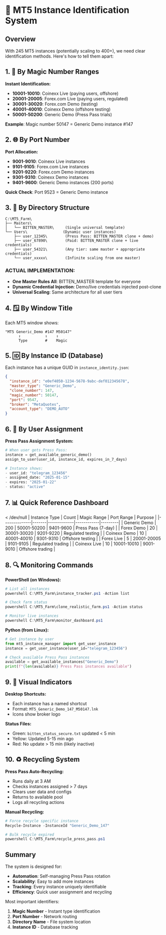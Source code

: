 # 🎯 MT5 Instance Identification System

## Overview
With 245 MT5 instances (potentially scaling to 400+), we need clear identification methods. Here's how to tell them apart:

## 1. 🔢 By Magic Number Ranges

**Instant Identification:**
- **10001-10010**: Coinexx Live (paying users, offshore)
- **20001-20005**: Forex.com Live (paying users, regulated)
- **30001-30020**: Forex.com Demo (testing)
- **40001-40010**: Coinexx Demo (offshore testing)
- **50001-50200**: Generic Demo (Press Pass trials)

**Example**: Magic number 50147 = Generic Demo instance #147

## 2. 🌐 By Port Number

**Port Allocation:**
- **9001-9010**: Coinexx Live instances
- **9101-9105**: Forex.com Live instances
- **9201-9220**: Forex.com Demo instances
- **9301-9310**: Coinexx Demo instances
- **9401-9600**: Generic Demo instances (200 ports)

**Quick Check**: Port 9523 = Generic Demo instance

## 3. 📁 By Directory Structure

```
C:\MT5_Farm\
├── Masters\
│   └── BITTEN_MASTER\     (Single universal template)
└── Users\                (Dynamic user instances)
    ├── user_12345\        (Press Pass: BITTEN_MASTER clone + demo)
    ├── user_67890\        (Paid: BITTEN_MASTER clone + live credentials)
    ├── user_54321\        (Any tier: same master + appropriate credentials)
    └── user_xxxxx\        (Infinite scaling from one master)
```

### ACTUAL IMPLEMENTATION:
- **One Master Rules All**: BITTEN_MASTER template for everyone
- **Dynamic Credential Injection**: Demo/live credentials injected post-clone
- **Universal Scaling**: Same architecture for all user tiers

## 4. 🪟 By Window Title

Each MT5 window shows:
```
"MT5 Generic_Demo #147 M50147" 
      ↑           ↑    ↑
      Type        #    Magic
```

## 5. 🆔 By Instance ID (Database)

Each instance has a unique GUID in `instance_identity.json`:
```json
{
  "instance_id": "e0ef4050-1234-5678-9abc-def012345678",
  "master_type": "Generic_Demo",
  "clone_number": 147,
  "magic_number": 50147,
  "port": 9547,
  "broker": "MetaQuotes",
  "account_type": "DEMO_AUTO"
}
```

## 6. 👤 By User Assignment

**Press Pass Assignment System:**
```python
# When user gets Press Pass:
instance = get_available_generic_demo()
assign_to_user(user_id, instance_id, expires_in_7_days)

# Instance shows:
- user_id: "telegram_123456"
- assigned_date: "2025-01-15"
- expires: "2025-01-22"
- status: "active"
```

## 7. 📊 Quick Reference Dashboard

 < /dev/null |  Instance Type | Count | Magic Range | Port Range | Purpose |
|--------------|-------|-------------|------------|---------|
| Generic Demo | 200 | 50001-50200 | 9401-9600 | Press Pass (7-day) |
| Forex Demo | 20 | 30001-30020 | 9201-9220 | Regulated testing |
| Coinexx Demo | 10 | 40001-40010 | 9301-9310 | Offshore testing |
| Forex Live | 5 | 20001-20005 | 9101-9105 | Regulated trading |
| Coinexx Live | 10 | 10001-10010 | 9001-9010 | Offshore trading |

## 8. 🔍 Monitoring Commands

**PowerShell (on Windows):**
```powershell
# List all instances
powershell C:\MT5_Farm\instance_tracker.ps1 -Action list

# Check farm status
powershell C:\MT5_Farm\clone_realistic_farm.ps1 -Action status

# Monitor live instances
powershell C:\MT5_Farm\monitor_dashboard.ps1
```

**Python (from Linux):**
```python
# Get instance by user
from mt5_instance_manager import get_user_instance
instance = get_user_instance(user_id="telegram_123456")

# Check available Press Pass instances
available = get_available_instances("Generic_Demo")
print(f"{len(available)} Press Pass instances available")
```

## 9. 🎨 Visual Indicators

**Desktop Shortcuts:**
- Each instance has a named shortcut
- Format: `MT5_Generic_Demo_147_M50147.lnk`
- Icons show broker logo

**Status Files:**
- Green: `bitten_status_secure.txt` updated < 5 min
- Yellow: Updated 5-15 min ago  
- Red: No update > 15 min (likely inactive)

## 10. ♻️ Recycling System

**Press Pass Auto-Recycling:**
- Runs daily at 3 AM
- Checks instances assigned > 7 days
- Clears user data and configs
- Returns to available pool
- Logs all recycling actions

**Manual Recycling:**
```powershell
# Force recycle specific instance
Recycle-Instance -InstanceId "Generic_Demo_147"

# Bulk recycle expired
powershell C:\MT5_Farm\recycle_press_pass.ps1
```

## Summary

The system is designed for:
- **Automation**: Self-managing Press Pass rotation
- **Scalability**: Easy to add more instances
- **Tracking**: Every instance uniquely identifiable
- **Efficiency**: Quick user assignment and recycling

Most important identifiers:
1. **Magic Number** - Instant type identification
2. **Port Number** - Network routing
3. **Directory Name** - File system location
4. **Instance ID** - Database tracking
